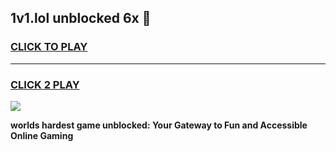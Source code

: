 
## 1v1.lol unblocked 6x 👋
<h3>
<a href="https://premium.freeplayer.one?title=1v1.lol_unblocked_6x&ref=13F">CLICK TO PLAY</a></h3>
<hr>

<h3>
<a href="https://premium.freeplayer.one?title=1v1.lol_unblocked_6x&ref=13F">CLICK 2 PLAY</a>
  
</h3>

<a href="https://premium.freeplayer.one?title=1v1.lol_unblocked_6x&ref=12F/"><img src="https://clearcache.store/games.png"></a>


**worlds hardest game unblocked: Your Gateway to Fun and Accessible Online Gaming**
